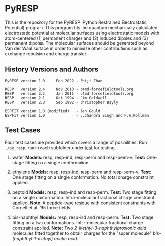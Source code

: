 # PyRESP
This is the repository for the PyRESP (Python Restrained Electrostatic Potential) program. This program fits the quantum mechanically calculated electrostatic potential at molecular surfaces using electrostatic models with atom-centered (1) permanent charges and (2) induced dipoles and (3) permanent dipoles. The molecular surfaces should be generated beyond Van der Waal surface in order to minimize other contributions such as exchange repulsion and charge transfer. 

## History Versions and Authors
    PyRESP version 1.0     Feb 2022 - Shiji Zhao

    RESP   version 2.4     Nov 2013 - q4md-forcefieldtools.org
    RESP   version 2.2     Jan 2011 - q4md-forcefieldtools.org
    RESP   version 2.1     Oct 1994 - Jim Caldwell
    RESP   version 2.0     Sep 1992 - Christopher Bayly

    ESPFIT version 1.0 (modified)   - Ian Gould
    ESPFIT version 1.0              - U.Chandra Singh and P.A.Kollman

## Test Cases
Four test cases are provided which covers a range of posibilities. Run `./py_resp.run` in each subfolder under [test](https://github.com/ShijiZ/PyRESP/tree/master/test) for testing.

1. water
  **Models:** resp, resp-ind, resp-perm and resp-perm-v.
  **Test:** One-stage fitting on a single conformation.

2. ethylene
  **Models:** resp, resp-ind, resp-perm and resp-perm-v.
  **Test:** One stage fitting on a single conformation. No total charge constraint applied.

3. peptoid
  **Models:** resp, resp-ind and resp-perm.
  **Test:** Two stage fitting on a single conformation. Intra-molecular fractional charge constraint applied.
  **Note:** A peptide-type residue with consistent constraints with Cornell et al. '95 force fields.

4. bis-naphthyl
  **Models:** resp, resp-ind and resp-perm.
  **Test:** Two stage fitting on a two conformations. Inter-molecular fractional charge constraint applied.
  **Note:** Two *2-Methyl-3-naphthylpropionic acid* molecules fitted together to obtain charges for the "super molecule" *bis-(naphthyl-1-methyl) acetic acid*.